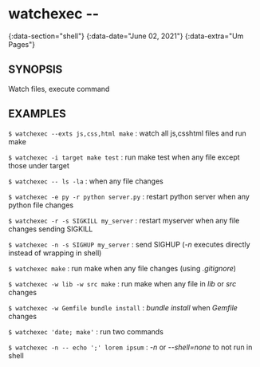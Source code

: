 # watchexec --
{:data-section="shell"}
{:data-date="June 02, 2021"}
{:data-extra="Um Pages"}

## SYNOPSIS
Watch files, execute command

## EXAMPLES

`$ watchexec --exts js,css,html make`
: watch all js,csshtml files and run make

`$ watchexec -i target make test`
: run make test when any file except those under target

`$ watchexec -- ls -la`
: when any file changes

`$ watchexec -e py -r python server.py`
: restart python server when any python file changes

`$ watchexec -r -s SIGKILL my_server`
: restart myserver when any file changes sending SIGKILL

`$ watchexec -n -s SIGHUP my_server`
: send SIGHUP (*-n* executes directly instead of wrapping in shell)

`$ watchexec make`
: run make when any file changes (using *.gitignore*)

`$ watchexec -w lib -w src make`
: run make when any file in *lib* or *src* changes

`$ watchexec -w Gemfile bundle install`
: *bundle install* when *Gemfile* changes

`$ watchexec 'date; make'`
: run two commands

`$ watchexec -n -- echo ';' lorem ipsum`
: *-n* or *--shell=none* to not run in shell
